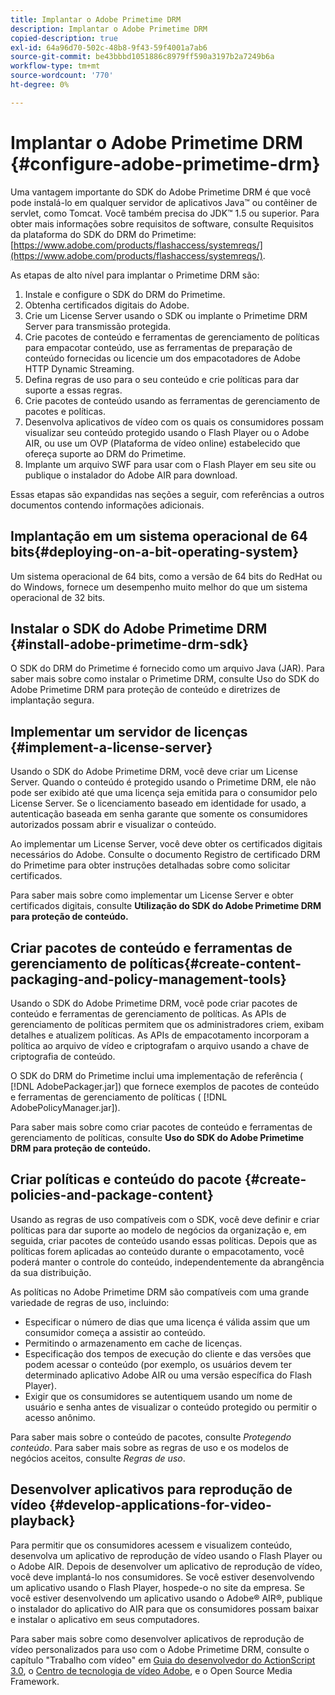 ```yaml
---
title: Implantar o Adobe Primetime DRM
description: Implantar o Adobe Primetime DRM
copied-description: true
exl-id: 64a96d70-502c-48b8-9f43-59f4001a7ab6
source-git-commit: be43bbbd1051886c8979ff590a3197b2a7249b6a
workflow-type: tm+mt
source-wordcount: '770'
ht-degree: 0%

---
```


# Implantar o Adobe Primetime DRM {#configure-adobe-primetime-drm}

Uma vantagem importante do SDK do Adobe Primetime DRM é que você pode instalá-lo em qualquer servidor de aplicativos Java™ ou contêiner de servlet, como Tomcat. Você também precisa do JDK™ 1.5 ou superior. Para obter mais informações sobre requisitos de software, consulte Requisitos da plataforma do SDK do DRM do Primetime: [https://www.adobe.com/products/flashaccess/systemreqs/](https://www.adobe.com/products/flashaccess/systemreqs/).

As etapas de alto nível para implantar o Primetime DRM são:

1. Instale e configure o SDK do DRM do Primetime.
1. Obtenha certificados digitais do Adobe.
1. Crie um License Server usando o SDK ou implante o Primetime DRM Server para transmissão protegida.
1. Crie pacotes de conteúdo e ferramentas de gerenciamento de políticas para empacotar conteúdo, use as ferramentas de preparação de conteúdo fornecidas ou licencie um dos empacotadores de Adobe HTTP Dynamic Streaming.
1. Defina regras de uso para o seu conteúdo e crie políticas para dar suporte a essas regras.
1. Crie pacotes de conteúdo usando as ferramentas de gerenciamento de pacotes e políticas.
1. Desenvolva aplicativos de vídeo com os quais os consumidores possam visualizar seu conteúdo protegido usando o Flash Player ou o Adobe AIR, ou use um OVP (Plataforma de vídeo online) estabelecido que ofereça suporte ao DRM do Primetime.
1. Implante um arquivo SWF para usar com o Flash Player em seu site ou publique o instalador do Adobe AIR para download.

Essas etapas são expandidas nas seções a seguir, com referências a outros documentos contendo informações adicionais.

## Implantação em um sistema operacional de 64 bits{#deploying-on-a-bit-operating-system}

Um sistema operacional de 64 bits, como a versão de 64 bits do RedHat ou do Windows, fornece um desempenho muito melhor do que um sistema operacional de 32 bits.

## Instalar o SDK do Adobe Primetime DRM {#install-adobe-primetime-drm-sdk}

O SDK do DRM do Primetime é fornecido como um arquivo Java (JAR). Para saber mais sobre como instalar o Primetime DRM, consulte Uso do SDK do Adobe Primetime DRM para proteção de conteúdo e diretrizes de implantação segura.

## Implementar um servidor de licenças {#implement-a-license-server}

Usando o SDK do Adobe Primetime DRM, você deve criar um License Server. Quando o conteúdo é protegido usando o Primetime DRM, ele não pode ser exibido até que uma licença seja emitida para o consumidor pelo License Server. Se o licenciamento baseado em identidade for usado, a autenticação baseada em senha garante que somente os consumidores autorizados possam abrir e visualizar o conteúdo.

Ao implementar um License Server, você deve obter os certificados digitais necessários do Adobe. Consulte o documento Registro de certificado DRM do Primetime para obter instruções detalhadas sobre como solicitar certificados.

Para saber mais sobre como implementar um License Server e obter certificados digitais, consulte **Utilização do SDK do Adobe Primetime DRM para proteção de conteúdo.**

## Criar pacotes de conteúdo e ferramentas de gerenciamento de políticas{#create-content-packaging-and-policy-management-tools}

Usando o SDK do Adobe Primetime DRM, você pode criar pacotes de conteúdo e ferramentas de gerenciamento de políticas. As APIs de gerenciamento de políticas permitem que os administradores criem, exibam detalhes e atualizem políticas. As APIs de empacotamento incorporam a política ao arquivo de vídeo e criptografam o arquivo usando a chave de criptografia de conteúdo.

O SDK do DRM do Primetime inclui uma implementação de referência ( [!DNL AdobePackager.jar]) que fornece exemplos de pacotes de conteúdo e ferramentas de gerenciamento de políticas ( [!DNL AdobePolicyManager.jar]).

Para saber mais sobre como criar pacotes de conteúdo e ferramentas de gerenciamento de políticas, consulte **Uso do SDK do Adobe Primetime DRM para proteção de conteúdo.**

## Criar políticas e conteúdo do pacote {#create-policies-and-package-content}

Usando as regras de uso compatíveis com o SDK, você deve definir e criar políticas para dar suporte ao modelo de negócios da organização e, em seguida, criar pacotes de conteúdo usando essas políticas. Depois que as políticas forem aplicadas ao conteúdo durante o empacotamento, você poderá manter o controle do conteúdo, independentemente da abrangência da sua distribuição.

As políticas no Adobe Primetime DRM são compatíveis com uma grande variedade de regras de uso, incluindo:

* Especificar o número de dias que uma licença é válida assim que um consumidor começa a assistir ao conteúdo.
* Permitindo o armazenamento em cache de licenças.
* Especificação dos tempos de execução do cliente e das versões que podem acessar o conteúdo (por exemplo, os usuários devem ter determinado aplicativo Adobe AIR ou uma versão específica do Flash Player).
* Exigir que os consumidores se autentiquem usando um nome de usuário e senha antes de visualizar o conteúdo protegido ou permitir o acesso anônimo.

Para saber mais sobre o conteúdo de pacotes, consulte *Protegendo conteúdo*. Para saber mais sobre as regras de uso e os modelos de negócios aceitos, consulte *Regras de uso*.

## Desenvolver aplicativos para reprodução de vídeo {#develop-applications-for-video-playback}

Para permitir que os consumidores acessem e visualizem conteúdo, desenvolva um aplicativo de reprodução de vídeo usando o Flash Player ou o Adobe AIR. Depois de desenvolver um aplicativo de reprodução de vídeo, você deve implantá-lo nos consumidores. Se você estiver desenvolvendo um aplicativo usando o Flash Player, hospede-o no site da empresa. Se você estiver desenvolvendo um aplicativo usando o Adobe® AIR®, publique o instalador do aplicativo do AIR para que os consumidores possam baixar e instalar o aplicativo em seus computadores.

Para saber mais sobre como desenvolver aplicativos de reprodução de vídeo personalizados para uso com o Adobe Primetime DRM, consulte o capítulo &quot;Trabalho com vídeo&quot; em [Guia do desenvolvedor do ActionScript 3.0](https://help.adobe.com/en_US/as3/dev/WS9936fa0d5984e93b3f4f38ec1272a447844-8000.html), o [Centro de tecnologia de vídeo Adobe](https://www.adobe.com/devnet/video/), e o Open Source Media Framework.
